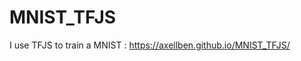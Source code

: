 # MNIST_TFJS
I use TFJS to train a MNIST : https://axellben.github.io/MNIST_TFJS/

[](assets/digit.gif)
